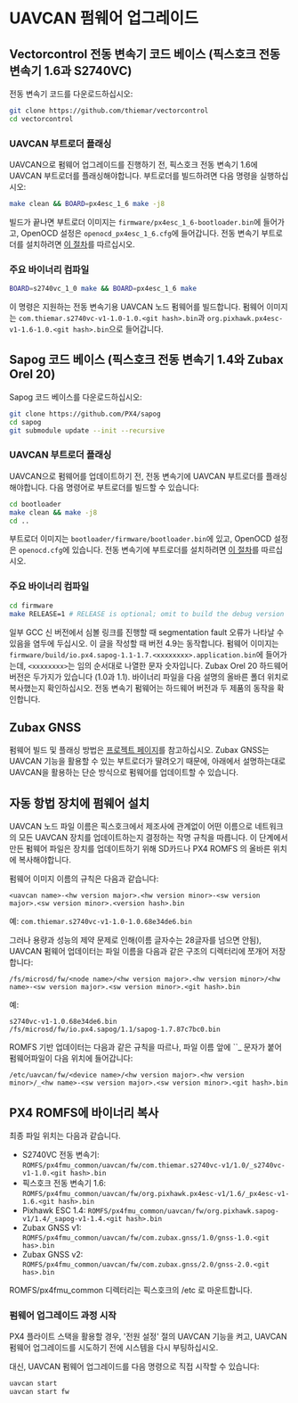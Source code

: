 # UAVCAN 펌웨어 업그레이드

## Vectorcontrol 전동 변속기 코드 베이스 (픽스호크 전동 변속기 1.6과 S2740VC)

전동 변속기 코드를 다운로드하십시오:

```sh
git clone https://github.com/thiemar/vectorcontrol
cd vectorcontrol
```

### UAVCAN 부트로더 플래싱

UAVCAN으로 펌웨어 업그레이드를 진행하기 전, 픽스호크 전동 변속기 1.6에 UAVCAN 부트로더를 플래싱해야합니다. 부트로더를 빌드하려면 다음 명령을 실행하십시오:

```sh
make clean && BOARD=px4esc_1_6 make -j8
```

빌드가 끝나면 부트로더 이미지는 `firmware/px4esc_1_6-bootloader.bin`에 들어가고, OpenOCD 설정은 `openocd_px4esc_1_6.cfg`에 들어갑니다. 전동 변속기 부트로더를 설치하려면 [이 절차](../uavcan/bootloader_installation.md)를 따르십시오.

### 주요 바이너리 컴파일

```sh
BOARD=s2740vc_1_0 make && BOARD=px4esc_1_6 make
```

이 명령은 지원하는 전동 변속기용 UAVCAN 노드 펌웨어를 빌드합니다. 펌웨어 이미지는 `com.thiemar.s2740vc-v1-1.0-1.0.<git hash>.bin`과 `org.pixhawk.px4esc-v1-1.6-1.0.<git hash>.bin`으로 들어갑니다.

## Sapog 코드 베이스 (픽스호크 전동 변속기 1.4와 Zubax Orel 20)

Sapog 코드 베이스를 다운로드하십시오:

```sh
git clone https://github.com/PX4/sapog
cd sapog
git submodule update --init --recursive
```

### UAVCAN 부트로더 플래싱

UAVCAN으로 펌웨어를 업데이트하기 전, 전동 변속기에 UAVCAN 부트로더를 플래싱해야합니다. 다음 명령어로 부트로더를 빌드할 수 있습니다:

```sh
cd bootloader
make clean && make -j8
cd ..
```

부트로더 이미지는 `bootloader/firmware/bootloader.bin`에 있고, OpenOCD 설정은 `openocd.cfg`에 있습니다. 전동 변속기에 부트로더를 설치하려면 [이 절차](../uavcan/bootloader_installation.md)를 따르십시오.

### 주요 바이너리 컴파일

```sh
cd firmware
make RELEASE=1 # RELEASE is optional; omit to build the debug version
```

일부 GCC 신 버전에서 심볼 링크를 진행할 때  segmentation fault 오류가 나타날 수 있음을 염두에 두십시오. 이 글을 작성할 때 버전 4.9는 동작합니다. 펌웨어 이미지는 `firmware/build/io.px4.sapog-1.1-1.7.<xxxxxxxx>.application.bin`에 들어가는데, `<xxxxxxxx>`는 임의 순서대로 나열한 문자 숫자입니다. Zubax Orel 20 하드웨어 버전은 두가지가 있습니다 (1.0과 1.1). 바이너리 파일을 다음 설명의 올바른 폴더 위치로 복사했는지 확인하십시오. 전동 변속기 펌웨어는 하드웨어 버전과 두 제품의 동작을 확인합니다.

## Zubax GNSS

펌웨어 빌드 및 플래싱 방법은 [프로젝트 페이지](https://github.com/Zubax/zubax_gnss)를 참고하십시오. Zubax GNSS는 UAVCAN 기능을 활용할 수 있는 부트로더가 딸려오기 때문에, 아래에서 설명하는대로 UAVCAN을 활용하는 단순 방식으로 펌웨어를 업데이트할 수 있습니다.

## 자동 항법 장치에 펌웨어 설치

UAVCAN 노드 파일 이름은 픽스호크에서 제조사에 관계없이 어떤 이름으로 네트워크의 모든 UAVCAN 장치를 업데이트하는지 결정하는 작명 규칙을 따릅니다. 이 단계에서 만든 펌웨어 파일은 장치를 업데이트하기 위해 SD카드나 PX4 ROMFS 의 올바른 위치에 복사해야합니다.

펌웨어 이미지 이름의 규칙은 다음과 같습니다:

```
<uavcan name>-<hw version major>.<hw version minor>-<sw version major>.<sw version minor>.<version hash>.bin
```

예: `com.thiemar.s2740vc-v1-1.0-1.0.68e34de6.bin`

그러나 용량과 성능의 제약 문제로 인해(이름 글자수는 28글자를 넘으면 안됨), UAVCAN 펌웨어 업데이터는 파일 이름을 다음과 같은 구조의 디렉터리에 쪼개어 저장합니다:

```
/fs/microsd/fw/<node name>/<hw version major>.<hw version minor>/<hw name>-<sw version major>.<sw version minor>.<git hash>.bin
```

예:
```
s2740vc-v1-1.0.68e34de6.bin 
/fs/microsd/fw/io.px4.sapog/1.1/sapog-1.7.87c7bc0.bin
```

ROMFS 기반 업데이터는 다음과 같은 규칙을 따르나, 파일 이름 앞에 ``_ 문자가 붙어 펌웨어파일이 다음 위치에 들어갑니다:

```
/etc/uavcan/fw/<device name>/<hw version major>.<hw version minor>/_<hw name>-<sw version major>.<sw version minor>.<git hash>.bin
```

## PX4 ROMFS에 바이너리 복사

최종 파일 위치는 다음과 같습니다.

* S2740VC 전동 변속기: `ROMFS/px4fmu_common/uavcan/fw/com.thiemar.s2740vc-v1/1.0/_s2740vc-v1-1.0.<git hash>.bin`
* 픽스호크 전동 변속기 1.6: `ROMFS/px4fmu_common/uavcan/fw/org.pixhawk.px4esc-v1/1.6/_px4esc-v1-1.6.<git hash>.bin`
* Pixhawk ESC 1.4: `ROMFS/px4fmu_common/uavcan/fw/org.pixhawk.sapog-v1/1.4/_sapog-v1-1.4.<git hash>.bin`
* Zubax GNSS v1: `ROMFS/px4fmu_common/uavcan/fw/com.zubax.gnss/1.0/gnss-1.0.<git has>.bin`
* Zubax GNSS v2: `ROMFS/px4fmu_common/uavcan/fw/com.zubax.gnss/2.0/gnss-2.0.<git has>.bin`

ROMFS/px4fmu_common 디렉터리는 픽스호크의 /etc 로 마운트합니다.

### 펌웨어 업그레이드 과정 시작


PX4 플라이트 스택을 활용할 경우, '전원 설정' 절의 UAVCAN 기능을 켜고, UAVCAN 펌웨어 업그레이드를 시도하기 전에 시스템을 다시 부팅하십시오.


대신, UAVCAN 펌웨어 업그레이드를 다음 명령으로 직접 시작할 수 있습니다:

```sh
uavcan start
uavcan start fw
```

